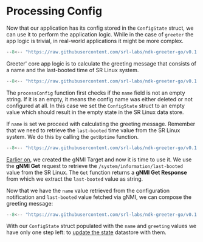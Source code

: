 # Processing Config

Now that our application has its config stored in the `ConfigState` struct, we can use it to perform the application logic. While in the case of `greeter` the app logic is trivial, in real-world applications it might be more complex.

```{.go title="greeter/app.go" hl_lines="9"}
--8<-- "https://raw.githubusercontent.com/srl-labs/ndk-greeter-go/v0.1.0/greeter/app.go:app-start"
```

Greeter' core app logic is to calculate the greeting message that consists of a name and the last-booted time of SR Linux system.

```{.go title="greeter/config.go"}
--8<-- "https://raw.githubusercontent.com/srl-labs/ndk-greeter-go/v0.1.0/greeter/config.go:process-config"
```

The `processConfig` function first checks if the `name` field is not an empty string. If it is an empty, it means the config name was either deleted or not configured at all. In this case we set the `ConfigState` struct to an empty value which should result in the empty state in the SR Linux data store.

If `name` is set we proceed with calculating the greeting message. Remember that we need to retrieve the `last-booted` time value from the SR Linux system. We do this by calling the `getUptime` function.

```{.go title="greeter/app.go"}
--8<-- "https://raw.githubusercontent.com/srl-labs/ndk-greeter-go/v0.1.0/greeter/app.go:get-uptime"
```

[Earlier on](app-instance.md#gnmi-client), we created the gNMI Target and now it is time to use it. We use the **gNMI Get** request to retrieve the `/system/information/last-booted` value from the SR Linux. The `Get` function returns a **gNMI Get Response** from which we extract the `last-booted` value as string.

Now that we have the `name` value retrieved from the configuration notification and `last-booted` value fetched via gNMI, we can compose the greeting message:

```{.go title="greeter/config.go"}
--8<-- "https://raw.githubusercontent.com/srl-labs/ndk-greeter-go/v0.1.0/greeter/config.go:greeting-msg"
```

With our `ConfigState` struct populated with the `name` and `greeting` values we have only one step left: to [update the state](updating-state.md) datastore with them.
